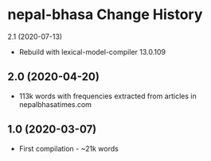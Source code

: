 nepal-bhasa Change History
====================

2.1 (2020-07-13)
* Rebuild with lexical-model-compiler 13.0.109

2.0 (2020-04-20)
----------------
* 113k words with frequencies extracted from articles in nepalbhasatimes.com

1.0 (2020-03-07)
----------------
* First compilation - ~21k words
